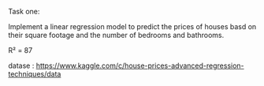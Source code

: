 Task one:

Implement a linear regression model to predict the prices of houses basd on their square footage and the number of bedrooms and bathrooms.

R² = 87


datase : 
https://www.kaggle.com/c/house-prices-advanced-regression-techniques/data
